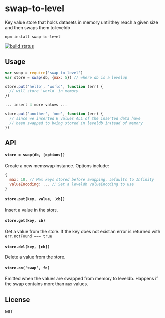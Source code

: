 # swap-to-level

Key value store that holds datasets in memory until they reach a given size and then swaps them to leveldb

```
npm install swap-to-level
```

[![build status](http://img.shields.io/travis/mafintosh/swap-to-level.svg?style=flat)](http://travis-ci.org/mafintosh/swap-to-level)

## Usage

``` js
var swap = require('swap-to-level')
var store = swap(db, {max: 5}) // where db is a levelup

store.put('hello', 'world', function (err) {
  // will store 'world' in memory
})

... insert 4 more values ...

store.put('another', 'one', function (err) {
  // since we inserted 6 values ALL of the inserted data have
  // been swapped to being stored in leveldb instead of memory
})
```

## API

#### `store = swap(db, [options])`

Create a new memswap instance. Options include:

``` js
{
  max: 10, // Max keys stored before swapping. Defaults to Infinity
  valueEncoding: ... // Set a leveldb valueEncoding to use
}
```

#### `store.put(key, value, [cb])`

Insert a value in the store.

#### `store.get(key, cb)`

Get a value from the store. If the key does not exist an error is
returned with `err.notFound === true`

#### `store.del(key, [cb])`

Delete a value from the store.

#### `store.on('swap', fn)`

Emitted when the values are swapped from memory to leveldb.
Happens if the swap contains more than `max` values.

## License

MIT

